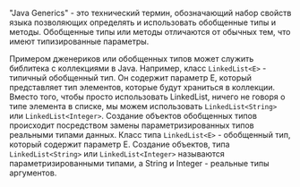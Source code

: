"Java Generics" - это технический термин, обозначающий набор свойств языка позволяющих определять и использовать обобщенные типы и методы. Обобщенные типы или методы отличаются от обычных тем, что имеют типизированные параметры.

Примером дженериков или обобщенных типов может служить библитека с коллекциями в Java. Например, класс <code>LinkedList&lt;E&gt;</code> - типичный обобщенный тип. Он содержит параметр E, который представляет тип элементов, которые будут храниться в коллекции. Вместо того, чтобы просто использовать LinkedList, ничего не говоря о типе элемента в списке, мы можем использовать <code>LinkedList&lt;String&gt;</code> или <code>LinkedList&lt;Integer&gt;</code>. Создание объектов обобщенных типов происходит посредством замены параметризированных типов реальными типами данных. Класс типа <code>LinkedList&lt;E&gt;</code> - обобщенный тип, который содержит параметр E. Создание объектов, типа <code>LinkedList&lt;String&gt;</code> или <code>LinkedList&lt;Integer&gt;</code> называются параметризированными типами, а String и Integer - реальные типы аргументов.